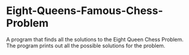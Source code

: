 # Eight-Queens-Famous-Chess-Problem
A program that finds all the solutions to the Eight Queen Chess Problem.
The program prints out all the possible solutions for the problem.
